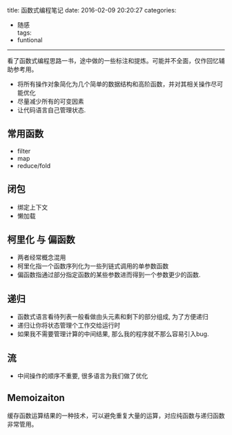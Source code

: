 title: 函数式编程笔记
date: 2016-02-09 20:20:27
categories:
- 随感	
tags:
- funtional
---
看了函数式编程思路一书，途中做的一些标注和提炼。可能并不全面，仅作回忆辅助参考用。

<!--more-->

- 将所有操作对象简化为几个简单的数据结构和高阶函数，并对其相关操作尽可能优化
- 尽量减少所有的可变因素
- 让代码语言自己管理状态.

## 常用函数
- filter
- map
- reduce/fold

## 闭包
	
- 绑定上下文
- 懒加载

## 柯里化 与 偏函数

- 两者经常概念混用
- 柯里化指一个函数序列化为一些列链式调用的单参数函数
- 偏函数指通过部分指定函数的某些参数进而得到一个参数更少的函数.

## 递归
- 函数式语言看待列表一般看做由头元素和剩下的部分组成, 为了方便递归
- 递归让你将状态管理个工作交给运行时
- 如果我不需要管理计算的中间结果, 那么我的程序就不那么容易引入bug.

## 流
- 中间操作的顺序不重要, 很多语言为我们做了优化

## Memoizaiton

缓存函数运算结果的一种技术，可以避免重复大量的运算，对应纯函数与递归函数非常管用。